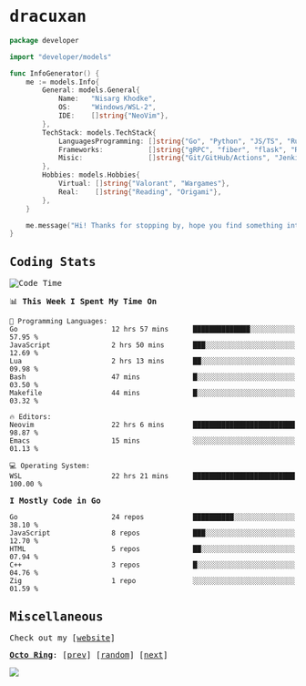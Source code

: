 <!-- Banner -->
<!--
<img src="https://i.imgur.com/mz4ym1F.png" style="max-height:550px"/>
-->


<samp>
	
<!-- Coded Intro -->
	
# dracuxan

```go
package developer

import "developer/models"

func InfoGenerator() {
	me := models.Info{
		General: models.General{
			Name:   "Nisarg Khodke",
			OS:     "Windows/WSL-2",
			IDE:    []string{"NeoVim"},
		},
		TechStack: models.TechStack{
			LanguagesProgramming: []string{"Go", "Python", "JS/TS", "Rust", "C"},
			Frameworks: 	      []string{"gRPC", "fiber", "flask", "React.js", "Next.js"},
			Misic:                []string{"Git/GitHub/Actions", "Jenkins", "Docker"},
		},
		Hobbies: models.Hobbies{
			Virtual: []string{"Valorant", "Wargames"},
			Real:    []string{"Reading", "Origami"},
		},		
	}

	me.message("Hi! Thanks for stopping by, hope you find something interesting!") 
}
```

## Coding Stats


<!--START_SECTION:waka-->
![Code Time](http://img.shields.io/badge/Code%20Time-199%20hrs%203%20mins-blue)

📊 **This Week I Spent My Time On** 

```text
💬 Programming Languages: 
Go                       12 hrs 57 mins      ██████████████░░░░░░░░░░░   57.95 % 
JavaScript               2 hrs 50 mins       ███░░░░░░░░░░░░░░░░░░░░░░   12.69 % 
Lua                      2 hrs 13 mins       ██░░░░░░░░░░░░░░░░░░░░░░░   09.98 % 
Bash                     47 mins             █░░░░░░░░░░░░░░░░░░░░░░░░   03.50 % 
Makefile                 44 mins             █░░░░░░░░░░░░░░░░░░░░░░░░   03.32 % 

🔥 Editors: 
Neovim                   22 hrs 6 mins       █████████████████████████   98.87 % 
Emacs                    15 mins             ░░░░░░░░░░░░░░░░░░░░░░░░░   01.13 % 

💻 Operating System: 
WSL                      22 hrs 21 mins      █████████████████████████   100.00 % 
```

**I Mostly Code in Go** 

```text
Go                       24 repos            ██████████░░░░░░░░░░░░░░░   38.10 % 
JavaScript               8 repos             ███░░░░░░░░░░░░░░░░░░░░░░   12.70 % 
HTML                     5 repos             ██░░░░░░░░░░░░░░░░░░░░░░░   07.94 % 
C++                      3 repos             █░░░░░░░░░░░░░░░░░░░░░░░░   04.76 % 
Zig                      1 repo              ░░░░░░░░░░░░░░░░░░░░░░░░░   01.59 % 
```




<!--END_SECTION:waka-->

## Miscellaneous

Check out my [[website](https://bynisarg.in/)]

[**Octo Ring**](https://octo-ring.com/):
[[prev](https://octo-ring.com/p/dracuxan/prev)]  [[random](https://octo-ring.com/p/dracuxan/random)]  [[next](https://octo-ring.com/p/dracuxan/next)]

![](https://komarev.com/ghpvc/?username=dracuxan&style=flat-square)

</samp>
